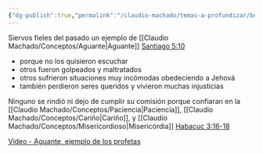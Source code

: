 ```yaml
---
{"dg-publish":true,"permalink":"/claudio-machado/temas-a-profundizar/buenas-nuevas/profetas/"}
---
```


Siervos fieles del pasado un ejemplo de [[Claudio Machado/Conceptos/Aguante\|Aguante]] [Santiago 5:10](https://wol.jw.org/es/wol/b/r4/lp-s/nwtsty/59/5#v=59:5:10)
- porque no los quisieron escuchar 
- otros fueron golpeados y maltratados 
- otros sufrieron situaciones muy incómodas obedeciendo a Jehová 
- también perdieron seres queridos y vivieron muchas injusticias 

Ninguno se rindió ni dejo de cumplir su comisión porque confiaran en la [[Claudio Machado/Conceptos/Paciencia\|Paciencia]], [[Claudio Machado/Conceptos/Cariño\|Cariño]], y [[Claudio Machado/Conceptos/Misericordioso\|Misericórdia]] [Habacuc 3:16-18](https://wol.jw.org/es/wol/b/r4/lp-s/nwtsty/35/3#v=35:3:16-35:3:18) 

[Video - Aguante, ejemplo de los profetas](https://www.jw.org/finder?srcid=jwlshare&wtlocale=S&lank=pub-jwbvod25_10_VIDEO)